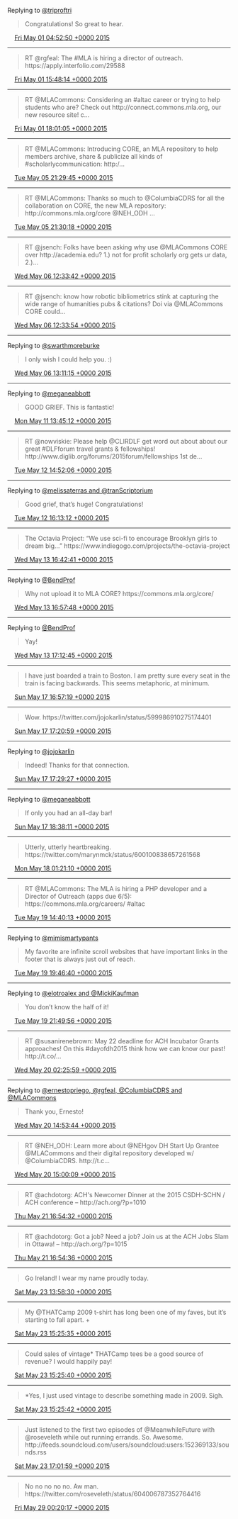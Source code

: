 Replying to [@triproftri](https://twitter.com/triproftri/status/593934666513559552)

> Congratulations\! So great to hear\.

<img src="../../media/tweet.ico" width="12" /> [Fri May 01 04:52:50 +0000 2015](https://twitter.com/kfitz/status/594001508108247040)

----

> RT @rgfeal: The \#MLA is hiring a director of outreach\. https://apply\.interfolio\.com/29588

<img src="../../media/tweet.ico" width="12" /> [Fri May 01 15:48:14 +0000 2015](https://twitter.com/kfitz/status/594166445501722624)

----

> RT @MLACommons: Considering an \#altac career or trying to help students who are? Check out http://connect\.commons\.mla\.org, our new resource site\! c…

<img src="../../media/tweet.ico" width="12" /> [Fri May 01 18:01:05 +0000 2015](https://twitter.com/kfitz/status/594199879859179520)

----

> RT @MLACommons: Introducing CORE, an MLA repository to help members archive, share &amp; publicize all kinds of \#scholarlycommunication: http:/…

<img src="../../media/tweet.ico" width="12" /> [Tue May 05 21:29:45 +0000 2015](https://twitter.com/kfitz/status/595701943709892609)

----

> RT @MLACommons: Thanks so much to @ColumbiaCDRS for all the collaboration on CORE, the new MLA repository: http://commons\.mla\.org/core @NEH\_ODH …

<img src="../../media/tweet.ico" width="12" /> [Tue May 05 21:30:18 +0000 2015](https://twitter.com/kfitz/status/595702082289688577)

----

> RT @jsench: Folks have been asking why use @MLACommons CORE over http://academia\.edu? 1\.\) not for profit scholarly org gets ur data, 2\.\)…

<img src="../../media/tweet.ico" width="12" /> [Wed May 06 12:33:42 +0000 2015](https://twitter.com/kfitz/status/595929429026549760)

----

> RT @jsench: know how robotic bibliometrics stink at capturing the wide range of humanities pubs &amp; citations? Doi via @MLACommons CORE could…

<img src="../../media/tweet.ico" width="12" /> [Wed May 06 12:33:54 +0000 2015](https://twitter.com/kfitz/status/595929481589559296)

----

Replying to [@swarthmoreburke](https://twitter.com/swarthmoreburke/status/595935862065598464)

> I only wish I could help you\. :\)

<img src="../../media/tweet.ico" width="12" /> [Wed May 06 13:11:15 +0000 2015](https://twitter.com/kfitz/status/595938881414963200)

----

Replying to [@meganeabbott](https://twitter.com/meganeabbott/status/597758722228772864)

> GOOD GRIEF\. This is fantastic\!

<img src="../../media/tweet.ico" width="12" /> [Mon May 11 13:45:12 +0000 2015](https://twitter.com/kfitz/status/597759360459210753)

----

> RT @nowviskie: Please help @CLIRDLF get word out about about our great \#DLFforum travel grants &amp; fellowships\! http://www\.diglib\.org/forums/2015forum/fellowships 1st de…

<img src="../../media/tweet.ico" width="12" /> [Tue May 12 14:52:06 +0000 2015](https://twitter.com/kfitz/status/598138587863887872)

----

Replying to [@melissaterras and @tranScriptorium](https://twitter.com/melissaterras/status/598150941263663104)

> Good grief, that’s huge\! Congratulations\!

<img src="../../media/tweet.ico" width="12" /> [Tue May 12 16:13:12 +0000 2015](https://twitter.com/kfitz/status/598158993937342464)

----

> The Octavia Project: “We use sci\-fi to encourage Brooklyn girls to dream big…” https://www\.indiegogo\.com/projects/the\-octavia\-project

<img src="../../media/tweet.ico" width="12" /> [Wed May 13 16:42:41 +0000 2015](https://twitter.com/kfitz/status/598528802440916992)

----

Replying to [@BendProf](https://twitter.com/BendProf/status/598532324859334656)

> Why not upload it to MLA CORE? https://commons\.mla\.org/core/

<img src="../../media/tweet.ico" width="12" /> [Wed May 13 16:57:48 +0000 2015](https://twitter.com/kfitz/status/598532606590918656)

----

Replying to [@BendProf](https://twitter.com/BendProf/status/598536279450497024)

> Yay\!

<img src="../../media/tweet.ico" width="12" /> [Wed May 13 17:12:45 +0000 2015](https://twitter.com/kfitz/status/598536369670135808)

----

> I have just boarded a train to Boston\. I am pretty sure every seat in the train is facing backwards\. This seems metaphoric, at minimum\.

<img src="../../media/tweet.ico" width="12" /> [Sun May 17 16:57:19 +0000 2015](https://twitter.com/kfitz/status/599982035772510208)

----

> Wow\. https://twitter\.com/jojokarlin/status/599986910275174401

<img src="../../media/tweet.ico" width="12" /> [Sun May 17 17:20:59 +0000 2015](https://twitter.com/kfitz/status/599987991403241472)

----

Replying to [@jojokarlin](https://twitter.com/jojokarlin/status/599988066779058176)

> Indeed\! Thanks for that connection\.

<img src="../../media/tweet.ico" width="12" /> [Sun May 17 17:29:27 +0000 2015](https://twitter.com/kfitz/status/599990125486075904)

----

Replying to [@meganeabbott](https://twitter.com/meganeabbott/status/600007183967879168)

> If only you had an all\-day bar\!

<img src="../../media/tweet.ico" width="12" /> [Sun May 17 18:38:11 +0000 2015](https://twitter.com/kfitz/status/600007423320059904)

----

> Utterly, utterly heartbreaking\. https://twitter\.com/marynmck/status/600100838657261568

<img src="../../media/tweet.ico" width="12" /> [Mon May 18 01:21:10 +0000 2015](https://twitter.com/kfitz/status/600108834242359296)

----

> RT @MLACommons: The MLA is hiring a PHP developer and a Director of Outreach \(apps due 6/5\): https://commons\.mla\.org/careers/ \#altac

<img src="../../media/tweet.ico" width="12" /> [Tue May 19 14:40:13 +0000 2015](https://twitter.com/kfitz/status/600672310341804032)

----

Replying to [@mimismartypants](https://twitter.com/mimismartypants/status/600748177814265856)

> My favorite are infinite scroll websites that have important links in the footer that is always just out of reach\.

<img src="../../media/tweet.ico" width="12" /> [Tue May 19 19:46:40 +0000 2015](https://twitter.com/kfitz/status/600749430334033920)

----

Replying to [@elotroalex and @MickiKaufman](https://twitter.com/elotroalex/status/600780266664284161)

> You don’t know the half of it\!

<img src="../../media/tweet.ico" width="12" /> [Tue May 19 21:49:56 +0000 2015](https://twitter.com/kfitz/status/600780451192688641)

----

> RT @susanirenebrown: May 22 deadline for ACH Incubator Grants approaches\! On this \#dayofdh2015 think how we can know our past\! http://t\.co/…

<img src="../../media/tweet.ico" width="12" /> [Wed May 20 02:25:59 +0000 2015](https://twitter.com/kfitz/status/600849920862597120)

----

Replying to [@ernestopriego, @rgfeal, @ColumbiaCDRS and @MLACommons](https://twitter.com/ernestopriego/status/601036927681323009)

> Thank you, Ernesto\!

<img src="../../media/tweet.ico" width="12" /> [Wed May 20 14:53:44 +0000 2015](https://twitter.com/kfitz/status/601038101155323904)

----

> RT @NEH\_ODH: Learn more about @NEHgov DH Start Up Grantee @MLACommons and their digital repository developed w/ @ColumbiaCDRS\.   http://t\.c…

<img src="../../media/tweet.ico" width="12" /> [Wed May 20 15:00:09 +0000 2015](https://twitter.com/kfitz/status/601039715404382208)

----

> RT @achdotorg: ACH's Newcomer Dinner at the 2015 CSDH\-SCHN / ACH conference – http://ach\.org/?p\=1010

<img src="../../media/tweet.ico" width="12" /> [Thu May 21 16:54:32 +0000 2015](https://twitter.com/kfitz/status/601430888942022656)

----

> RT @achdotorg: Got a job? Need a job? Join us at the ACH Jobs Slam in Ottawa\! – http://ach\.org/?p\=1015

<img src="../../media/tweet.ico" width="12" /> [Thu May 21 16:54:36 +0000 2015](https://twitter.com/kfitz/status/601430906356822016)

----

> Go Ireland\! I wear my name proudly today\.

<img src="../../media/tweet.ico" width="12" /> [Sat May 23 13:58:30 +0000 2015](https://twitter.com/kfitz/status/602111363037671424)

----

> My @THATCamp 2009 t\-shirt has long been one of my faves, but it’s starting to fall apart\. \+

<img src="../../media/tweet.ico" width="12" /> [Sat May 23 15:25:35 +0000 2015](https://twitter.com/kfitz/status/602133279890939904)

----

> Could sales of vintage\* THATCamp tees be a good source of revenue? I would happily pay\!

<img src="../../media/tweet.ico" width="12" /> [Sat May 23 15:25:40 +0000 2015](https://twitter.com/kfitz/status/602133299411169280)

----

> \*Yes, I just used vintage to describe something made in 2009\. Sigh\.

<img src="../../media/tweet.ico" width="12" /> [Sat May 23 15:25:42 +0000 2015](https://twitter.com/kfitz/status/602133310068895745)

----

> Just listened to the first two episodes of @MeanwhileFuture with @roseveleth while out running errands\. So\. Awesome\. http://feeds\.soundcloud\.com/users/soundcloud:users:152369133/sounds\.rss

<img src="../../media/tweet.ico" width="12" /> [Sat May 23 17:01:59 +0000 2015](https://twitter.com/kfitz/status/602157540441456640)

----

> No no no no no\. Aw man\. https://twitter\.com/roseveleth/status/604006787352764416

<img src="../../media/tweet.ico" width="12" /> [Fri May 29 00:20:17 +0000 2015](https://twitter.com/kfitz/status/604079779743191041)
